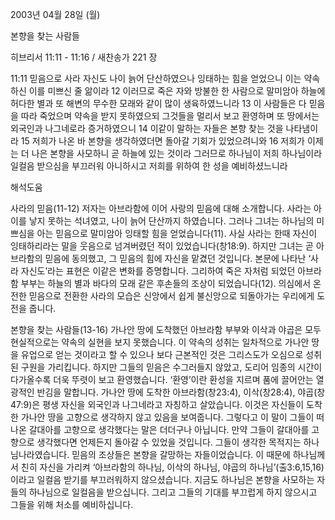 2003년 04월 28일 (월)

본향을 찾는 사람들



히브리서 11:11 - 11:16 / 새찬송가 221 장


11:11 믿음으로 사라 자신도 나이 늙어 단산하였으나 잉태하는 힘을 얻었으니 이는 약속하신 이를 미쁘신 줄 앎이라 
12 이러므로 죽은 자와 방불한 한 사람으로 말미암아 하늘에 허다한 별과 또 해변의 무수한 모래와 같이 많이 생육하였느니라 
13 이 사람들은 다 믿음을 따라 죽었으며 약속을 받지 못하였으되 그것들을 멀리서 보고 환영하며 또 땅에서는 외국인과 나그네로라 증거하였으니 
14 이같이 말하는 자들은 본향 찾는 것을 나타냄이라 
15 저희가 나온 바 본향을 생각하였더면 돌아갈 기회가 있었으려니와 
16 저희가 이제는 더 나은 본향을 사모하니 곧 하늘에 있는 것이라 그러므로 하나님이 저희 하나님이라 일컬음 받으심을 부끄러워 아니하시고 저희를 위하여 한 성을 예비하셨느니라

해석도움





사라의 믿음(11-12) 
저자는 아브라함에 이어 사랑의 믿음에 대해 소개합니다. 사라는 아이를 낳지 못하는 석녀였고, 나이 늙어 단산까지 하였습니다. 그러나 그녀는 하나님의 미쁘심을 아는 믿음으로 말미암아 잉태할 힘을 얻었습니다(11). 사실 사라는 한때 자신이 잉태하리라는 말을 웃음으로 넘겨버렸던 적이 있었습니다(창18:9). 하지만 그녀는 곧 아브라함의 믿음에 동의했고, 그 믿음의 힘에 자신을 맡겼던 것입니다. 본문에 나타난 ‘사라 자신도’라는 표현은 이같은 변화를 증명합니다. 그리하여 죽은 자처럼 되었던 아브라함 부부는 하늘의 별과 바다의 모래 같은 후손들의 조상이 되었습니다(12). 의심에서 온전한 믿음으로 전환한 사라의 모습은 신앙에서 쉽게 불신앙으로 되돌아가는 우리에게 도전을 줍니다. 

본향을 찾는 사람들(13-16) 
가나안 땅에 도착했던 아브라함 부부와 이삭과 야곱은 모두 현실적으로는 약속의 실현을 보지 못했습니다. 이 약속의 성취는 일차적으로 가나안 땅을 유업으로 얻는 것이라고 할 수 있으나 보다 근본적인 것은 그리스도가 오심으로 성취된 구원을 가리킵니다. 하지만 그들의 믿음은 수그러들지 않았고, 도리어 임종의 시간이 다가올수록 더욱 뚜렷이 보고 환영했습니다. ‘환영’이란 환성을 지르며 품에 끌어안는 열광적인 반김을 말합니다. 가나안 땅에 도착한 아브라함(창23:4), 이삭(창28:4), 야곱(창47:9)은 평생 자신을 외국인과 나그네라고 자칭하고 살았습니다. 이것은 자신들이 도착한 가나안 땅을 고향으로 생각하지 않고 있음을 보여줍니다. 그렇다고 이 말이 그들이 떠나온 갈대아를 고향으로 생각했다는 말은 더더구나 아닙니다. 만약 그들이 갈대아를 고향으로 생각했다면 언제든지 돌아갈 수 있었을 것입니다. 그들이 생각한 목적지는 하나님나라였습니다. 믿음의 조상들은 본향을 갈망하는 자들이었습니다. 이 때문에 하나님께서 친히 자신을 가리켜 ‘아브라함의 하나님, 이삭의 하나님, 야곱의 하나님’(출3:6,15,16)이라고 일컬음 받기를 부끄러워하지 않으셨습니다. 지금도 하나님은 본향을 사모하는 자들의 하나님으로 일컬음을 받으십니다. 그리고 그들의 기대를 부끄럽게 하지 않으시고 그들을 위해 처소를 예비하십니다.